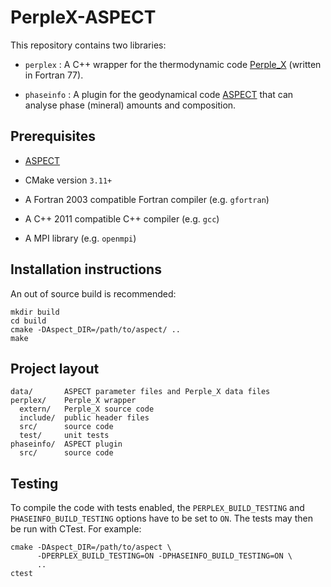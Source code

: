 # PerpleX-ASPECT

This repository contains two libraries: 

- `perplex` : A C++ wrapper for the thermodynamic code [Perple_X](perplex.ethz.ch) (written in Fortran 77).

- `phaseinfo` : A plugin for the geodynamical code [ASPECT](aspect.geodynamics.org) that can analyse phase (mineral) amounts and composition.

## Prerequisites

- [ASPECT](github.com/geodynamics/aspect)

- CMake version `3.11+`

- A Fortran 2003 compatible Fortran compiler (e.g. `gfortran`)

- A C++ 2011 compatible C++ compiler (e.g. `gcc`)

- A MPI library (e.g. `openmpi`)

## Installation instructions

An out of source build is recommended:

	mkdir build
	cd build
	cmake -DAspect_DIR=/path/to/aspect/ ..
	make
	
## Project layout

	data/		ASPECT parameter files and Perple_X data files
	perplex/	Perple_X wrapper
	  extern/	Perple_X source code
	  include/	public header files
	  src/		source code
	  test/		unit tests
	phaseinfo/	ASPECT plugin
	  src/		source code

## Testing

To compile the code with tests enabled, the `PERPLEX_BUILD_TESTING` and `PHASEINFO_BUILD_TESTING` options have to be set to `ON`. The tests may then be run with CTest. For example:

	cmake -DAspect_DIR=/path/to/aspect \
	      -DPERPLEX_BUILD_TESTING=ON -DPHASEINFO_BUILD_TESTING=ON \
	      ..
	ctest

